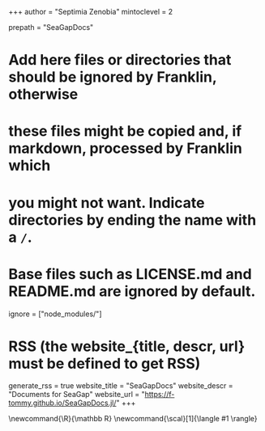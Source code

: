 <!--
Add here global page variables to use throughout your website.
-->
+++
author = "Septimia Zenobia"
mintoclevel = 2

prepath = "SeaGapDocs"

# Add here files or directories that should be ignored by Franklin, otherwise
# these files might be copied and, if markdown, processed by Franklin which
# you might not want. Indicate directories by ending the name with a `/`.
# Base files such as LICENSE.md and README.md are ignored by default.
ignore = ["node_modules/"]

# RSS (the website_{title, descr, url} must be defined to get RSS)
generate_rss = true
website_title = "SeaGapDocs"
website_descr = "Documents for SeaGap"
website_url   = "https://f-tommy.github.io/SeaGapDocs.jl/"
+++

<!--
Add here global latex commands to use throughout your pages.
-->
\newcommand{\R}{\mathbb R}
\newcommand{\scal}[1]{\langle #1 \rangle}
